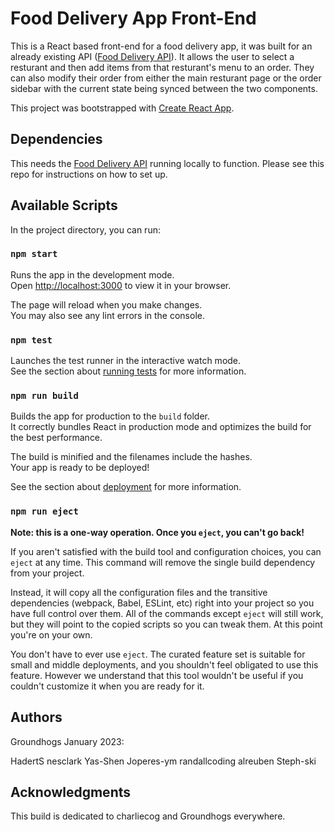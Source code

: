 # Food Delivery App Front-End

This is a React based front-end for a food delivery app, it was built for an already existing API ([Food Delivery API](https://github.com/iO-Academy/food-delivery-api)). It allows the user to select a resturant and then add items from that resturant's menu to an order. They can also modify their order from either the main resturant page or the order sidebar with the current state being synced between the two components.

This project was bootstrapped with [Create React App](https://github.com/facebook/create-react-app).

## Dependencies

This needs the [Food Delivery API](https://github.com/iO-Academy/food-delivery-api) running locally to function. Please see this repo for instructions on how to set up.

## Available Scripts

In the project directory, you can run:

### `npm start`

Runs the app in the development mode.\
Open [http://localhost:3000](http://localhost:3000) to view it in your browser.

The page will reload when you make changes.\
You may also see any lint errors in the console.

### `npm test`

Launches the test runner in the interactive watch mode.\
See the section about [running tests](https://facebook.github.io/create-react-app/docs/running-tests) for more information.

### `npm run build`

Builds the app for production to the `build` folder.\
It correctly bundles React in production mode and optimizes the build for the best performance.

The build is minified and the filenames include the hashes.\
Your app is ready to be deployed!

See the section about [deployment](https://facebook.github.io/create-react-app/docs/deployment) for more information.

### `npm run eject`

**Note: this is a one-way operation. Once you `eject`, you can't go back!**

If you aren't satisfied with the build tool and configuration choices, you can `eject` at any time. This command will remove the single build dependency from your project.

Instead, it will copy all the configuration files and the transitive dependencies (webpack, Babel, ESLint, etc) right into your project so you have full control over them. All of the commands except `eject` will still work, but they will point to the copied scripts so you can tweak them. At this point you're on your own.

You don't have to ever use `eject`. The curated feature set is suitable for small and middle deployments, and you shouldn't feel obligated to use this feature. However we understand that this tool wouldn't be useful if you couldn't customize it when you are ready for it.

## Authors
Groundhogs January 2023:

HadertS nesclark Yas-Shen Joperes-ym randallcoding alreuben Steph-ski

## Acknowledgments
This build is dedicated to charliecog and Groundhogs everywhere.
